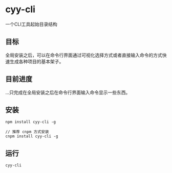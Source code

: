 # cyy-cli

一个CLI工具起始目录结构

## 目标

全局安装之后，可以在命令行界面通过可视化选择方式或者直接输入命令的方式快速生成各种项目的基本架子。

## 目前进度

...只完成在全局安装之后在命令行界面输入命令显示一些东西。

## 安装

```
npm install cyy-cli -g

// 推荐 cnpm 方式安装
cnpm install cyy-cli -g
```
## 运行

```
cyy-cli
```

